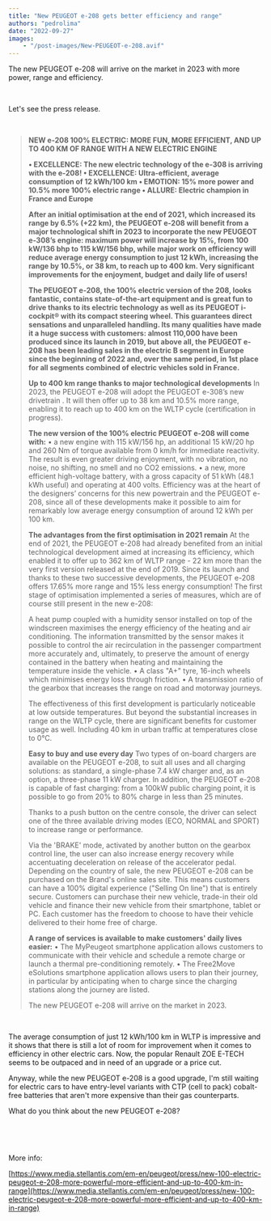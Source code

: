 ```yaml
---
title: "New PEUGEOT e-208 gets better efficiency and range"
authors: "pedrolima"
date: "2022-09-27"
images: 
    - "/post-images/New-PEUGEOT-e-208.avif"
---
```


The new PEUGEOT e-208 will arrive on the market in 2023 with more power, range and efficiency.

 

Let's see the press release.

 

> **NEW e-208 100% ELECTRIC: MORE FUN, MORE EFFICIENT, AND UP TO 400 KM OF RANGE WITH A NEW ELECTRIC ENGINE**
> 
> **• EXCELLENCE: The new electric technology of the e-308 is arriving with the e-208! • EXCELLENCE: Ultra-efficient, average consumption of 12 kWh/100 km • EMOTION: 15% more power and 10.5% more 100% electric range • ALLURE: Electric champion in France and Europe**
> 
> **After an initial optimisation at the end of 2021, which increased its range by 6.5% (+22 km), the PEUGEOT e-208 will benefit from a major technological shift in 2023 to incorporate the new PEUGEOT e-308’s engine: maximum power will increase by 15%, from 100 kW/136 bhp to 115 kW/156 bhp, while major work on efficiency will reduce average energy consumption to just 12 kWh, increasing the range by 10.5%, or 38 km, to reach up to 400 km. Very significant improvements for the enjoyment, budget and daily life of users!**
> 
> **The PEUGEOT e-208, the 100% electric version of the 208, looks fantastic, contains state-of-the-art equipment and is great fun to drive thanks to its electric technology as well as its PEUGEOT i-cockpit® with its compact steering wheel. This guarantees direct sensations and unparalleled handling. Its many qualities have made it a huge success with customers: almost 110,000 have been produced since its launch in 2019, but above all, the PEUGEOT e-208 has been leading sales in the electric B segment in Europe since the beginning of 2022 and, over the same period, in 1st place for all segments combined of electric vehicles sold in France.**
> 
> **Up to 400 km range thanks to major technological developments** In 2023, the PEUGEOT e-208 will adopt the PEUGEOT e-308’s new drivetrain . It will then offer up to 38 km and 10.5% more range, enabling it to reach up to 400 km on the WLTP cycle (certification in progress).
> 
> **The new version of the 100% electric PEUGEOT e-208 will come with:** • a new engine with 115 kW/156 hp, an additional 15 kW/20 hp and 260 Nm of torque available from 0 km/h for immediate reactivity. The result is even greater driving enjoyment, with no vibration, no noise, no shifting, no smell and no CO2 emissions. • a new, more efficient high-voltage battery, with a gross capacity of 51 kWh (48.1 kWh useful) and operating at 400 volts. Efficiency was at the heart of the designers’ concerns for this new powertrain and the PEUGEOT e-208, since all of these developments make it possible to aim for remarkably low average energy consumption of around 12 kWh per 100 km.
> 
> **The advantages from the first optimisation in 2021 remain** At the end of 2021, the PEUGEOT e-208 had already benefited from an initial technological development aimed at increasing its efficiency, which enabled it to offer up to 362 km of WLTP range - 22 km more than the very first version released at the end of 2019. Since its launch and thanks to these two successive developments, the PEUGEOT e-208 offers 17.65% more range and 15% less energy consumption! The first stage of optimisation implemented a series of measures, which are of course still present in the new e-208:
> 
> A heat pump coupled with a humidity sensor installed on top of the windscreen maximises the energy efficiency of the heating and air conditioning. The information transmitted by the sensor makes it possible to control the air recirculation in the passenger compartment more accurately and, ultimately, to preserve the amount of energy contained in the battery when heating and maintaining the temperature inside the vehicle. • A class "A+" tyre, 16-inch wheels which minimises energy loss through friction. • A transmission ratio of the gearbox that increases the range on road and motorway journeys.
> 
> The effectiveness of this first development is particularly noticeable at low outside temperatures. But beyond the substantial increases in range on the WLTP cycle, there are significant benefits for customer usage as well. Including 40 km in urban traffic at temperatures close to 0°C.
> 
> **Easy to buy and use every day** Two types of on-board chargers are available on the PEUGEOT e-208, to suit all uses and all charging solutions: as standard, a single-phase 7.4 kW charger and, as an option, a three-phase 11 kW charger. In addition, the PEUGEOT e-208 is capable of fast charging: from a 100kW public charging point, it is possible to go from 20% to 80% charge in less than 25 minutes.
> 
> Thanks to a push button on the centre console, the driver can select one of the three available driving modes (ECO, NORMAL and SPORT) to increase range or performance.
> 
> Via the 'BRAKE' mode, activated by another button on the gearbox control line, the user can also increase energy recovery while accentuating deceleration on release of the accelerator pedal. Depending on the country of sale, the new PEUGEOT e-208 can be purchased on the Brand's online sales site. This means customers can have a 100% digital experience ("Selling On line") that is entirely secure. Customers can purchase their new vehicle, trade-in their old vehicle and finance their new vehicle from their smartphone, tablet or PC. Each customer has the freedom to choose to have their vehicle delivered to their home free of charge.
> 
> **A range of services is available to make customers' daily lives easier:** • The MyPeugeot smartphone application allows customers to communicate with their vehicle and schedule a remote charge or launch a thermal pre-conditioning remotely. • The Free2Move eSolutions smartphone application allows users to plan their journey, in particular by anticipating when to charge since the charging stations along the journey are listed.
> 
> The new PEUGEOT e-208 will arrive on the market in 2023.

 

The average consumption of just 12 kWh/100 km in WLTP is impressive and it shows that there is still a lot of room for improvement when it comes to efficiency in other electric cars. Now, the popular Renault ZOE E-TECH seems to be outpaced and in need of an upgrade or a price cut.

Anyway, while the new PEUGEOT e-208 is a good upgrade, I'm still waiting for electric cars to have entry-level variants with CTP (cell to pack) cobalt-free batteries that aren't more expensive than their gas counterparts.

What do you think about the new PEUGEOT e-208?

 

 

More info:

[https://www.media.stellantis.com/em-en/peugeot/press/new-100-electric-peugeot-e-208-more-powerful-more-efficient-and-up-to-400-km-in-range](https://www.media.stellantis.com/em-en/peugeot/press/new-100-electric-peugeot-e-208-more-powerful-more-efficient-and-up-to-400-km-in-range)
